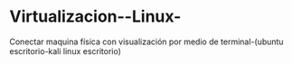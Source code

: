 # Virtualizacion--Linux-
Conectar maquina física con visualización por medio de terminal-(ubuntu escritorio-kali linux escritorio)
